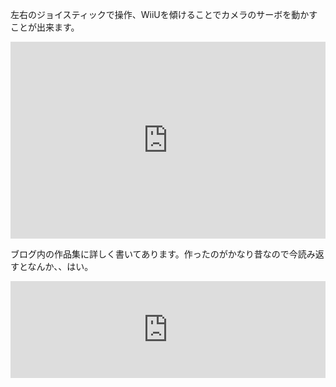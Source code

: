 左右のジョイスティックで操作、WiiUを傾けることでカメラのサーボを動かすことが出来ます。
<div style="margin:auto; text-align: center; width:100%;">
<iframe style="width:100%; height:315px" width="560" height="315" src="https://www.youtube.com/embed/W4vP6ZirhpU" frameborder="0" allow="accelerometer; autoplay; encrypted-media; gyroscope; picture-in-picture" allowfullscreen></iframe>
</div>


ブログ内の作品集に詳しく書いてあります。作ったのがかなり昔なので今読み返すとなんか、、はい。
<iframe 
  class="hatenablogcard" 
  style="width:100%;height:155px;max-width:680px;" 
  title="WiiUとRaspberry Piを使ったラジコン" 
  src="https://hatenablog-parts.com/embed?url=https://mononichi.com/blog/works/wiiuradiko/" 
  width="300" height="150" frameborder="0" scrolling="no">
</iframe>

